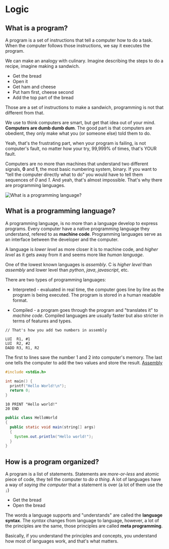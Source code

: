 # Logic

## What is a program?

A program is a set of instructions that tell a computer how to do a task. When the computer follows those instructions, we say it executes the program.

We can make an analogy with culinary. Imagine describing the steps to do a recipe, imagine making a sandwich. 

- Get the bread
- Open it
- Get ham and cheese
- Put ham first, cheese second
- Add the top part of the bread

Those are a set of instructions to make a sandwich, programming is not that different from that.

We use to think computers are smart, but get that idea out of your mind. **Computers are dumb dumb dum**. The good part is that computers are obedient, they only make what you (or someone else) told them to do.

Yeah, that's the frustrating part, when your program is failing, is not computer's fault, no matter how your try, 99,999% of times, that's YOUR fault.

Computers are no more than machines that understand two different signals, **0** and **1**, the most basic numbering system, binary. If you want to "tell the computer directly what to do" you would have to tell them sequences of *0* and *1*. And yeah, that's almost impossible. That's why there are programming languages.

![What is a programming language?][whatIsAProgrammingLanguage]

[whatIsAProgrammingLanguage]: https://upload.wikimedia.org/wikipedia/commons/2/2d/Programming_language.png

## What is a programming language?

A programming language, is no more than a language develop to express programs. Every computer have a native programming language they understand, refered to as **machine code**. Programming languages serve as an interface between the developer and the computer.

A language is *lower level* as more closer it is to machine code, and *higher level* as it gets away from it and seems more like *human language*.

One of the lowest known languages is *assembly*. C is *higher level* than *assembly* and lower level than *python*, *java*, *javascript*, etc.

There are two types of programming languages:

- Interpreted - evaluated in real time, the computer goes line by line as the program is being executed. The program is stored in a human readable format.

- Compiled - a program goes through the program and "translates it" to *machine code*. Compiled languages are usually faster but also stricter in terms of features and types.

```assembly
// That's how you add two numbers in assembly

LUI  R1, #1
LUI  R2, #2
DADD R3, R1, R2
```

The first to lines save the number 1 and 2 into computer's memory. The last one tells the computer to add the two values and store the result. [Assembly](https://en.wikipedia.org/wiki/Assembly_language)

```c
#include <stdio.h>

int main() {
  printf("Hello World!\n");
  return 0;
}
```

```basic
10 PRINT "Hello world!"
20 END
```

```java
public class HelloWorld
{
  public static void main(string[] args)
  {
    System.out.println("Hello world!");
  }
} 
```

## How is a program organized?

A program is a list of statements. Statements are *more-or-less* and atomic piece of code, they tell the computer to *do a thing*. A lot of languages have a way of *saying the computer* that a statement is over (a lot of them use the `;`)

- Get the bread
- Open the bread

The words a language supports and "understands" are called the **language syntax**. The *syntax* changes from language to language, however, a lot of the principles are the same, those principles are called **meta programming**.

Basically, if you understand the principles and concepts, you understand how most of languages work, and that's what matters.
